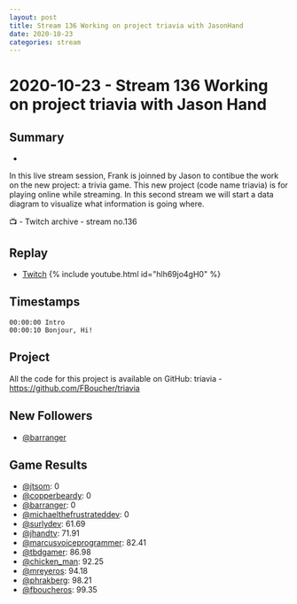 ```yaml
---
layout: post
title: Stream 136 Working on project triavia with JasonHand
date: 2020-10-23
categories: stream
---
```



# 2020-10-23 - Stream 136 Working on project triavia with Jason Hand

## Summary
-

In this live stream session, Frank is joinned by Jason to contibue the work on the new project: a trivia game.  This new project (code name triavia) is for playing online while streaming. In this second stream we will start a data diagram to visualize what information is going where.

📺 - Twitch archive - stream no.136

## Replay


- [Twitch](https://www.twitch.tv/fboucheros)
{% include youtube.html id="hlh69jo4gH0" %}
<br/><!--more-->


## Timestamps


    00:00:00 Intro
    00:00:10 Bonjour, Hi!


## Project

All the code for this project is available on GitHub: triavia - https://github.com/FBoucher/triavia

## New Followers

- [@barranger](https://www.twitch.tv/barranger)

## Game Results

- [@jtsom](https://www.twitch.tv/jtsom): 0
- [@copperbeardy](https://www.twitch.tv/copperbeardy): 0
- [@barranger](https://www.twitch.tv/barranger): 0
- [@michaelthefrustrateddev](https://www.twitch.tv/michaelthefrustrateddev): 0
- [@surlydev](https://www.twitch.tv/surlydev): 61.69
- [@jhandtv](https://www.twitch.tv/jhandtv): 71.91
- [@marcusvoiceprogrammer](https://www.twitch.tv/marcusvoiceprogrammer): 82.41
- [@tbdgamer](https://www.twitch.tv/tbdgamer): 86.98
- [@chicken_man](https://www.twitch.tv/chicken_man): 92.25
- [@mreyeros](https://www.twitch.tv/mreyeros): 94.18
- [@phrakberg](https://www.twitch.tv/phrakberg): 98.21
- [@fboucheros](https://www.twitch.tv/fboucheros): 99.35
